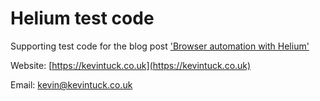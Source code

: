 # Helium test code

Supporting test code for the blog post ['Browser automation with Helium'](https://kevintuck.co.uk/browser-automation-with-hellium/)

Website: [https://kevintuck.co.uk](https://kevintuck.co.uk)

Email: [kevin@kevintuck.co.uk](mailto:kevin@kevintuck.co.uk)